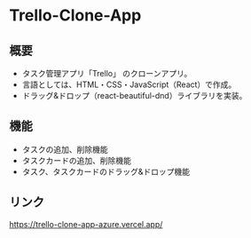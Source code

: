 # Trello-Clone-App

## 概要
- タスク管理アプリ「Trello」 のクローンアプリ。
- 言語としては、HTML・CSS・JavaScript（React）で作成。
- ドラッグ&ドロップ（react-beautiful-dnd）ライブラリを実装。



## 機能
- タスクの追加、削除機能
- タスクカードの追加、削除機能
- タスク、タスクカードのドラッグ&ドロップ機能


## リンク
https://trello-clone-app-azure.vercel.app/
